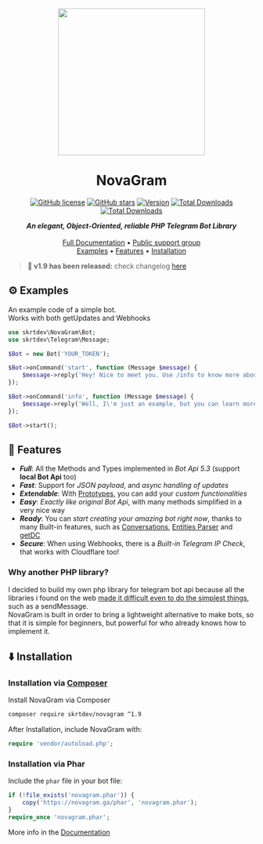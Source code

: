 <h1 align=center>
    <img src="https://i.imgur.com/KdoYAWu.png" width=300>
    <br><br>
    NovaGram
</h1>
<div align=center>

[![GitHub license](https://img.shields.io/github/license/skrtdev/NovaGram)](https://github.com/skrtdev/NovaGram/blob/master/LICENSE) [![GitHub stars](https://img.shields.io/github/stars/skrtdev/NovaGram)](https://github.com/skrtdev/NovaGram/stargazers) [![Version](https://poser.pugx.org/skrtdev/novagram/version)](https://github.com/skrtdev/NovaGram/releases)  [![Total Downloads](https://poser.pugx.org/skrtdev/novagram/downloads)](https://packagist.org/packages/skrtdev/novagram) [![Total Downloads](https://img.shields.io/static/v1?label=telegram&message=group&color=blue&logo=telegram)](https://t.me/joinchat/JdBNOEqGheC33G476FiB2g)

</div>

<p align="center">
<b><i>An elegant, Object-Oriented, reliable PHP Telegram Bot Library</i></b><br><br>
<a href="https://docs.novagram.ga">Full Documentation</a> •
<a href="https://t.me/joinchat/JdBNOEqGheC33G476FiB2g">Public support group</a><br>
<a href="#-examples">Examples</a> •
<a href="#-features">Features</a> •
<a href="#-installation">Installation</a>
</p>

> **🌟 v1.9 has been released:** check changelog [here](https://github.com/skrtdev/NovaGram/blob/master/CHANGELOG.md#v19---source-code)

## ⚙️ Examples
An example code of a simple bot.  
Works with both getUpdates and Webhooks
```php
use skrtdev\NovaGram\Bot;
use skrtdev\Telegram\Message;

$Bot = new Bot('YOUR_TOKEN');

$Bot->onCommand('start', function (Message $message) {
    $message->reply('Hey! Nice to meet you. Use /info to know more about me.');
});

$Bot->onCommand('info', function (Message $message) {
    $message->reply('Well, I\'m just an example, but you can learn more about NovaGram at docs.novagram.ga');
});

$Bot->start();
```

## 📎 Features

- ***Full***: All the Methods and Types implemented in *Bot Api 5.3* (support **local Bot Api** too)
- ***Fast***: Support for *JSON payload*, and *async handling of updates*
- ***Extendable***: With [Prototypes](https://docs.novagram.ga/prototypes.html), you can add your *custom functionalities*
- ***Easy***: *Exactly like original Bot Api*, with many methods simplified in a very nice way
- ***Ready***: You can *start creating your amazing bot right now*, thanks to many Built-in features, such as [Conversations](https://docs.novagram.ga/database.html), [Entities Parser](https://docs.novagram.ga/objects.html) and [getDC](https://docs.novagram.ga/docs.html#getUsernameDC)
- ***Secure***: When using Webhooks, there is a *Built-in Telegram IP Check*, that works with Cloudflare too!

### Why another PHP library?

I decided to build my own php library for telegram bot api because all the libraries i found on the web [made it difficult even to do the simplest things](docs/compare.md), such as a sendMessage.  
NovaGram is built in order to bring a lightweight alternative to make bots, so that it is simple for beginners, but powerful for who already knows how to implement it.

## ⬇️ Installation

### Installation via [Composer](https://getcomposer.org)

Install NovaGram via Composer
```bash
composer require skrtdev/novagram ^1.9
```

After Installation, include NovaGram with:
```php
require 'vendor/autoload.php';
```

### Installation via Phar

Include the `phar` file in your bot file:
```php
if (!file_exists('novagram.phar')) {
    copy('https://novagram.ga/phar', 'novagram.phar');
}
require_once 'novagram.phar';
```

More info in the [Documentation](https://docs.novagram.ga)  
